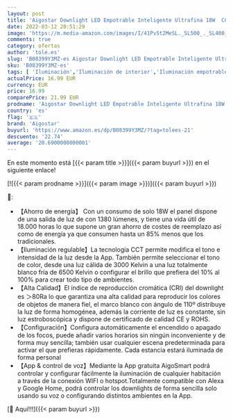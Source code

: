```yaml
---
layout: post
title: 'Aigostar Downlight LED Empotrable Inteligente Ultrafina 18W  CCT. Regulable de luz cálida a blanca 3000-6500K  1380lm. Compatible Alexa y Google Home. Foco Empotrable led: 22 x 3 2 cm alto.'
date: 2022-03-12 20:51:29
image: 'https://m.media-amazon.com/images/I/41Pv5t2MeSL._SL500_._SL400_.jpg'
comments: true
category: ofertas
author: 'tole.es'
slug: 'B08399Y3MZ-es Aigostar Downlight LED Empotrable Inteligente Ultrafina...'
sku: 'B08399Y3MZ-es'
tags: [ 'Iluminación','Iluminación de interior','Iluminación empotrable de interior','aigostar','alexa','google','home', ]
actualPrice: 16.99 EUR
currency: EUR
price: 16.99
comparePrice: 21.99 EUR
prodname: 'Aigostar Downlight LED Empotrable Inteligente Ultrafina 18W  CCT. Regulable de luz cálida a blanca 3000-6500K  1380lm. Compatible Alexa y Google Home. Foco Empotrable led: 22 x 3 2 cm alto.'
country: 'es'
flag: '🇪🇸'
brand: 'Aigostar'
buyurl: 'https://www.amazon.es/dp/B08399Y3MZ/?tag=tolees-21'
descuento: '22.74'
average: '20.6900000000001'
---
```


En este momento está [{{< param title >}}]({{< param buyurl >}}) en el siguiente enlace!

[![{{< param prodname >}}]({{< param image >}})]({{< param buyurl >}})

🔎:

- 【Ahorro de energía】 Con un consumo de solo 18W el panel dispone de una salida de luz de con 1380 lúmenes, y tiene una vida útil de 18.000 horas lo que supone un gran ahorro de costes de reemplazo así como de energía ya que consumen hasta un 85% menos que los tradicionales.
- 【Iluminación regulable】La tecnología CCT permite modifica el tono e intensidad de la luz desde la App. También permite seleccionar el tono de color, desde una luz cálida de 3000 Kelvin a una luz totalmente blanco fría de 6500 Kelvin o configurar el brillo que prefiera del 10% al 100% para crear todo tipo de ambientes.
- 【Alta Calidad】El índice de reproducción cromática (CRI) del downlight es ＞80Ra lo que garantiza una alta calidad para reproducir los colores de objetos de manera fiel, el marco blanco con ángulo de 110º distribuye la luz de forma homogénea, además la corriente de luz es constante, sin luz estroboscópica y dispone de certificado de calidad CE y ROHS.
- 【Configuración】Configura automáticamente el encendido o apagado de los focos, puede añadir varios horarios sin ningún inconveniente y de forma muy sencilla; también usar cualquier escena predeterminada para activar el que prefieras rápidamente. Cada estancia estará iluminada de forma personal
- 【App & control de voz】Mediante la App gratuita AigoSmart podrá controlar y configurar fácilmente la iluminación de cualquier habitación a través de la conexión WIFI o hotspot.Totalmente compatible con Alexa y Google Home, podrá controlar los downlights de forma sencilla solo usando su voz o configurando distintos ambientes en la App.

[🛒 Aquí!!!]({{< param buyurl >}})
